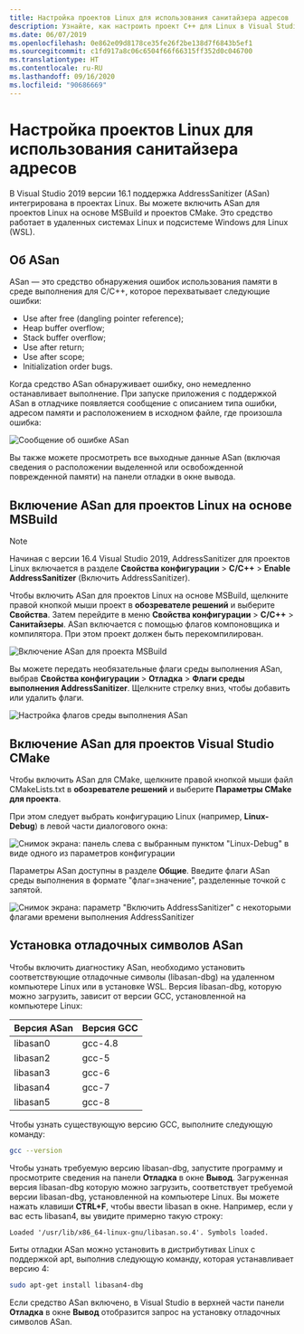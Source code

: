 ```yaml
---
title: Настройка проектов Linux для использования санитайзера адресов
description: Узнайте, как настроить проект C++ для Linux в Visual Studio для работы с AddressSanitizer.
ms.date: 06/07/2019
ms.openlocfilehash: 0e862e09d8178ce35fe26f2be138d7f6843b5ef1
ms.sourcegitcommit: c1fd917a8c06c6504f66f66315ff352d0c046700
ms.translationtype: HT
ms.contentlocale: ru-RU
ms.lasthandoff: 09/16/2020
ms.locfileid: "90686669"
---
```

# <a name="configure-linux-projects-to-use-address-sanitizer"></a>Настройка проектов Linux для использования санитайзера адресов

В Visual Studio 2019 версии 16.1 поддержка AddressSanitizer (ASan) интегрирована в проектах Linux. Вы можете включить ASan для проектов Linux на основе MSBuild и проектов CMake. Это средство работает в удаленных системах Linux и подсистеме Windows для Linux (WSL).

## <a name="about-asan"></a>Об ASan

ASan — это средство обнаружения ошибок использования памяти в среде выполнения для C/C++, которое перехватывает следующие ошибки:

- Use after free (dangling pointer reference);
- Heap buffer overflow;
- Stack buffer overflow;
- Use after return;
- Use after scope;
- Initialization order bugs.

Когда средство ASan обнаруживает ошибку, оно немедленно останавливает выполнение. При запуске приложения с поддержкой ASan в отладчике появляется сообщение с описанием типа ошибки, адресом памяти и расположением в исходном файле, где произошла ошибка:

   ![Сообщение об ошибке ASan](media/asan-error.png)

Вы также можете просмотреть все выходные данные ASan (включая сведения о расположении выделенной или освобожденной поврежденной памяти) на панели отладки в окне вывода.

## <a name="enable-asan-for-msbuild-based-linux-projects"></a>Включение ASan для проектов Linux на основе MSBuild

> [!NOTE]
> Начиная с версии 16.4 Visual Studio 2019, AddressSanitizer для проектов Linux включается в разделе **Свойства конфигурации** > **C/C++**  > **Enable AddressSanitizer** (Включить AddressSanitizer).

Чтобы включить ASan для проектов Linux на основе MSBuild, щелкните правой кнопкой мыши проект в **обозревателе решений** и выберите **Свойства**. Затем перейдите в меню **Свойства конфигурации** > **C/C++**  > **Санитайзеры**. ASan включается с помощью флагов компоновщика и компилятора. При этом проект должен быть перекомпилирован.

![Включение ASan для проекта MSBuild](media/msbuild-asan-prop-page.png)

Вы можете передать необязательные флаги среды выполнения ASan, выбрав **Свойства конфигурации** > **Отладка** > **Флаги среды выполнения AddressSanitizer**. Щелкните стрелку вниз, чтобы добавить или удалить флаги.

![Настройка флагов среды выполнения ASan](media/msbuild-asan-runtime-flags.png)

## <a name="enable-asan-for-visual-studio-cmake-projects"></a>Включение ASan для проектов Visual Studio CMake

Чтобы включить ASan для CMake, щелкните правой кнопкой мыши файл CMakeLists.txt в **обозревателе решений** и выберите **Параметры CMake для проекта**.

При этом следует выбрать конфигурацию Linux (например, **Linux-Debug**) в левой части диалогового окна:

![Снимок экрана: панель слева с выбранным пунктом "Linux-Debug" в виде одного из параметров конфигурации](media/linux-debug-configuration.png)

Параметры ASan доступны в разделе **Общие**. Введите флаги ASan среды выполнения в формате "флаг=значение", разделенные точкой с запятой.

![Снимок экрана: параметр "Включить AddressSanitizer" с некоторыми флагами времени выполнения AddressSanitizer](media/cmake-settings-asan-options.png)

## <a name="install-the-asan-debug-symbols"></a>Установка отладочных символов ASan

Чтобы включить диагностику ASan, необходимо установить соответствующие отладочные символы (libasan-dbg) на удаленном компьютере Linux или в установке WSL. Версия libasan-dbg, которую можно загрузить, зависит от версии GCC, установленной на компьютере Linux:

|**Версия ASan**|**Версия GCC**|
| --- | --- |
|libasan0|gcc-4.8|
|libasan2|gcc-5|
|libasan3|gcc-6|
|libasan4|gcc-7|
|libasan5|gcc-8|

Чтобы узнать существующую версию GCC, выполните следующую команду:

```bash
gcc --version
```

Чтобы узнать требуемую версию libasan-dbg, запустите программу и просмотрите сведения на панели **Отладка** в окне **Вывод**. Загруженная версия libasan-dbg которую можно загрузить, соответствует требуемой версии libasan-dbg, установленной на компьютере Linux. Вы можете нажать клавиши **CTRL+F**, чтобы ввести libasan в окне. Например, если у вас есть libasan4, вы увидите примерно такую строку:

```Output
Loaded '/usr/lib/x86_64-linux-gnu/libasan.so.4'. Symbols loaded.
```

Биты отладки ASan можно установить в дистрибутивах Linux с поддержкой apt, выполнив следующую команду, которая устанавливает версию 4:

```bash
sudo apt-get install libasan4-dbg
```

Если средство ASan включено, в Visual Studio в верхней части панели **Отладка** в окне **Вывод** отобразится запрос на установку отладочных символов ASan.
